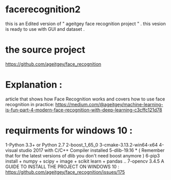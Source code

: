 # facerecognition2
this is an Edited version of " ageitgey face recognition project " . this vesion is ready to use with GUI and dataset .
# the source project 
https://github.com/ageitgey/face_recognition
# Explanation :
article that shows how Face Recognition works and covers how to use face recognition in practice: https://medium.com/@ageitgey/machine-learning-is-fun-part-4-modern-face-recognition-with-deep-learning-c3cffc121d78
# requirments for windows 10 :
1-Python 3.3+ or Python 2.7 
2-boost_1_65_0
3-cmake-3.13.2-win64-x64
4-visual studio 2017 with C/C++ Compiler installed
5-dlib-19.16 * ( Remember that for the latest versions of dlib you don't need boost anymore )
6-pip3 install + numpy + scipy + image + scikit learn + pandas ..
7-opencv 3.4.5
A GUIDE TO INSTALL THE PROJECT ON WINDOWS 10 : https://github.com/ageitgey/face_recognition/issues/175

